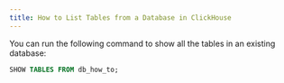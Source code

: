 ```yaml
---
title: How to List Tables from a Database in ClickHouse
---
```


You can run the following command to show all the tables in an existing database:

```sql
SHOW TABLES FROM db_how_to;
```